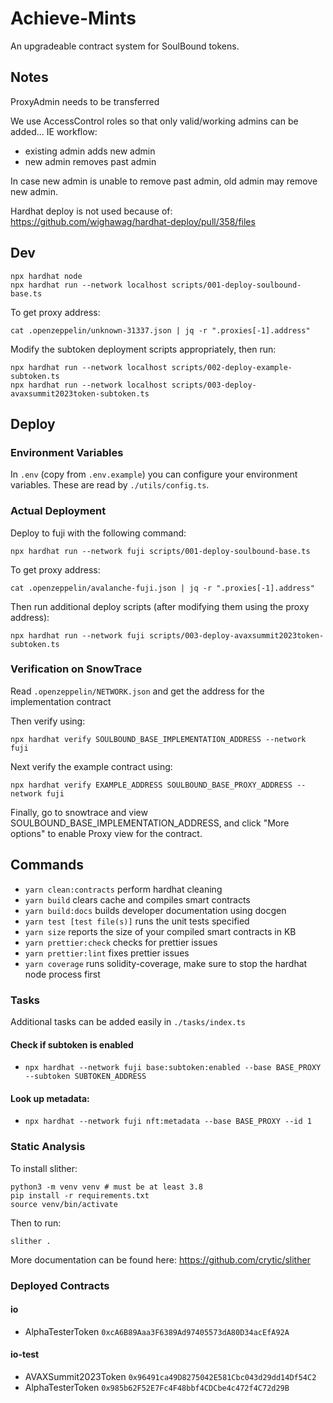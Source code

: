 # Achieve-Mints

An upgradeable contract system for SoulBound tokens.

## Notes

ProxyAdmin needs to be transferred

We use AccessControl roles so that only valid/working admins can be added...
IE workflow:

- existing admin adds new admin
- new admin removes past admin

In case new admin is unable to remove past admin, old admin may remove new admin.

Hardhat deploy is not used because of:
https://github.com/wighawag/hardhat-deploy/pull/358/files

## Dev

```
npx hardhat node
npx hardhat run --network localhost scripts/001-deploy-soulbound-base.ts
```

To get proxy address:

`cat .openzeppelin/unknown-31337.json | jq -r ".proxies[-1].address"`

Modify the subtoken deployment scripts appropriately, then run:

```
npx hardhat run --network localhost scripts/002-deploy-example-subtoken.ts
npx hardhat run --network localhost scripts/003-deploy-avaxsummit2023token-subtoken.ts
```

## Deploy

### Environment Variables

In `.env` (copy from `.env.example`) you can configure your environment variables. These are read by `./utils/config.ts`.

### Actual Deployment

Deploy to fuji with the following command:

```
npx hardhat run --network fuji scripts/001-deploy-soulbound-base.ts
```

To get proxy address:

`cat .openzeppelin/avalanche-fuji.json | jq -r ".proxies[-1].address"`

Then run additional deploy scripts (after modifying them using the proxy address):

```
npx hardhat run --network fuji scripts/003-deploy-avaxsummit2023token-subtoken.ts
```

### Verification on SnowTrace

Read `.openzeppelin/NETWORK.json` and get the address for the implementation contract

Then verify using:

```
npx hardhat verify SOULBOUND_BASE_IMPLEMENTATION_ADDRESS --network fuji
```

Next verify the example contract using:


```
npx hardhat verify EXAMPLE_ADDRESS SOULBOUND_BASE_PROXY_ADDRESS --network fuji
```

Finally, go to snowtrace and view SOULBOUND_BASE_IMPLEMENTATION_ADDRESS, and click "More options" to enable Proxy view for the contract.


## Commands

- `yarn clean:contracts` perform hardhat cleaning
- `yarn build` clears cache and compiles smart contracts
- `yarn build:docs` builds developer documentation using docgen
- `yarn test [test file(s)]` runs the unit tests specified
- `yarn size` reports the size of your compiled smart contracts in KB
- `yarn prettier:check` checks for prettier issues
- `yarn prettier:lint` fixes prettier issues
- `yarn coverage` runs solidity-coverage, make sure to stop the hardhat node process first

### Tasks

Additional tasks can be added easily in `./tasks/index.ts` 

#### Check if subtoken is enabled

- `npx hardhat --network fuji base:subtoken:enabled --base BASE_PROXY --subtoken SUBTOKEN_ADDRESS`

#### Look up metadata:

- `npx hardhat --network fuji nft:metadata --base BASE_PROXY --id 1`

### Static Analysis

To install slither:

```
python3 -m venv venv # must be at least 3.8
pip install -r requirements.txt
source venv/bin/activate
```

Then to run:

```
slither .
```

More documentation can be found here: https://github.com/crytic/slither


### Deployed Contracts

#### io

* AlphaTesterToken `0xcA6B89Aaa3F6389Ad97405573dA80D34acEfA92A`

#### io-test

* AVAXSummit2023Token `0x96491ca49D8275042E581Cbc043d29dd14Df54C2`
* AlphaTesterToken `0x985b62F52E7Fc4F48bbf4CDCbe4c472f4C72d29B`

